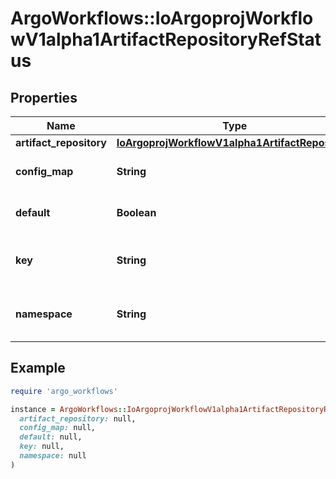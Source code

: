 # ArgoWorkflows::IoArgoprojWorkflowV1alpha1ArtifactRepositoryRefStatus

## Properties

| Name | Type | Description | Notes |
| ---- | ---- | ----------- | ----- |
| **artifact_repository** | [**IoArgoprojWorkflowV1alpha1ArtifactRepository**](IoArgoprojWorkflowV1alpha1ArtifactRepository.md) |  | [optional] |
| **config_map** | **String** | The name of the config map. Defaults to \&quot;artifact-repositories\&quot;. | [optional] |
| **default** | **Boolean** | If this ref represents the default artifact repository, rather than a config map. | [optional] |
| **key** | **String** | The config map key. Defaults to the value of the \&quot;workflows.argoproj.io/default-artifact-repository\&quot; annotation. | [optional] |
| **namespace** | **String** | The namespace of the config map. Defaults to the workflow&#39;s namespace, or the controller&#39;s namespace (if found). | [optional] |

## Example

```ruby
require 'argo_workflows'

instance = ArgoWorkflows::IoArgoprojWorkflowV1alpha1ArtifactRepositoryRefStatus.new(
  artifact_repository: null,
  config_map: null,
  default: null,
  key: null,
  namespace: null
)
```

